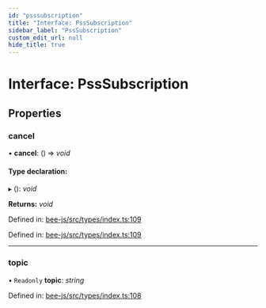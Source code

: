 ```yaml
---
id: "psssubscription"
title: "Interface: PssSubscription"
sidebar_label: "PssSubscription"
custom_edit_url: null
hide_title: true
---
```


# Interface: PssSubscription

## Properties

### cancel

• **cancel**: () =\> *void*

#### Type declaration:

▸ (): *void*

**Returns:** *void*

Defined in: [bee-js/src/types/index.ts:109](https://github.com/ethersphere/bee-js/blob/8087a81/src/types/index.ts#L109)

Defined in: [bee-js/src/types/index.ts:109](https://github.com/ethersphere/bee-js/blob/8087a81/src/types/index.ts#L109)

___

### topic

• `Readonly` **topic**: *string*

Defined in: [bee-js/src/types/index.ts:108](https://github.com/ethersphere/bee-js/blob/8087a81/src/types/index.ts#L108)
